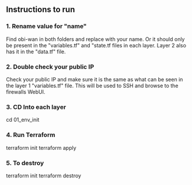 ## Instructions to run

### 1. Rename value for "name"
Find obi-wan in both folders and replace with your name.
Or it should only be present in the "variables.tf" and "state.tf files in each layer.
Layer 2 also has it in the "data.tf" file.

### 2. Double check your public IP
Check your public IP and make sure it is the same as what can be seen in the layer 1 "variables.tf" file.
This will be used to SSH and browse to the firewalls WebUI.

### 3. CD Into each layer
cd 01_env_init

### 4. Run Terraform
terraform init
terraform apply

### 5. To destroy
terraform init
terraform destroy
